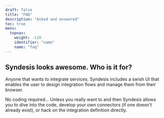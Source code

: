 ```yaml
---
draft: false
title: "FAQ"
description: "Asked and answered"
toc: true
menu:
  topnav:
    weight: -120
    identifier: "name"
    name: "faq"
---
```


## Syndesis looks awesome. Who is it for?
Anyone that wants to integrate services. Syndesis includes a swish UI that enables the user to design integration flows and manage them from their browser.

No coding required... Unless you really want to and then Syndesis allows you to dive into the code, develop your own connectors (if one doesn't already exist), or hack on the integration definition directly.